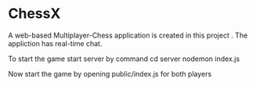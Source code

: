 # ChessX
A web-based Multiplayer-Chess application is created in this project .
The appliction has real-time chat.

To start the game start server by command
cd server
nodemon index.js

Now start the game by opening public/index.js for both players
